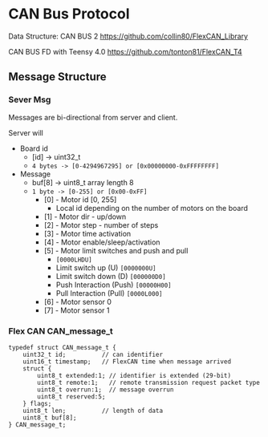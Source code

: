 # CAN Bus Protocol

Data Structure:
CAN BUS 2
https://github.com/collin80/FlexCAN_Library

CAN BUS FD with Teensy 4.0
https://github.com/tonton81/FlexCAN_T4

## Message Structure

### Sever Msg

Messages are bi-directional from server and client.

Server will

  - Board id
    - [id] -> uint32_t
    - ````4 bytes -> [0-4294967295] or [0x00000000-0xFFFFFFFF]````
  - Message
    - buf[8] -> uint8_t array length 8
    - ````1 byte -> [0-255] or [0x00-0xFF]````
      - [0] - Motor id [0, 255]
          - Local id depending on the number of motors on the board
      - [1] - Motor dir - up/down
      - [2] - Motor step  - number of steps
      - [3] - Motor time activation
      - [4] - Motor enable/sleep/activation
      - [5] - Motor limit switches and push and pull
          - ```[0000LHDU]```
          - Limit switch up   (U)    ```[0000000U]```
          - Limit switch down (D)    ```[000000D0]```
          - Push Interaction (Push)  ```[00000H00]```
          - Pull Interaction (Pull)  ```[0000L000]```
      - [6] - Motor sensor 0
      - [7] - Motor sensor 1

### Flex CAN CAN_message_t

````
typedef struct CAN_message_t {
    uint32_t id;          // can identifier
    uint16_t timestamp;   // FlexCAN time when message arrived
    struct {
        uint8_t extended:1; // identifier is extended (29-bit)
        uint8_t remote:1;   // remote transmission request packet type
        uint8_t overrun:1;  // message overrun
        uint8_t reserved:5;
    } flags;
    uint8_t len;          // length of data
    uint8_t buf[8];
} CAN_message_t;
````

